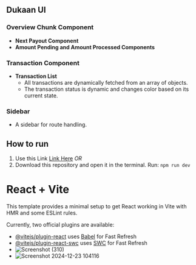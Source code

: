 
## Dukaan UI

### Overview Chunk Component
- **Next Payout Component**
- **Amount Pending and Amount Processed Components**

### Transaction Component
- **Transaction List**
  - All transactions are dynamically fetched from an array of objects.
  - The transaction status is dynamic and changes color based on its current state.

### Sidebar
- A sidebar for route handling.

## How to run
1. Use this Link [Link Here](https://dukaan-ui-deeps-projects-b8ea0469.vercel.app/)
_OR_
2. Download this repository and open it in the terminal.
Run: `npm run dev`
# React + Vite

This template provides a minimal setup to get React working in Vite with HMR and some ESLint rules.

Currently, two official plugins are available:

- [@vitejs/plugin-react](https://github.com/vitejs/vite-plugin-react/blob/main/packages/plugin-react/README.md) uses [Babel](https://babeljs.io/) for Fast Refresh
- [@vitejs/plugin-react-swc](https://github.com/vitejs/vite-plugin-react-swc) uses [SWC](https://swc.rs/) for Fast Refresh
- ![Screenshot (310)](https://github.com/user-attachments/assets/08a8066d-58e5-41de-b7db-da9dcf7456ba)
- ![Screenshot 2024-12-23 104116](https://github.com/user-attachments/assets/430f50b6-7f86-40de-bb1e-bc40037cd389)

